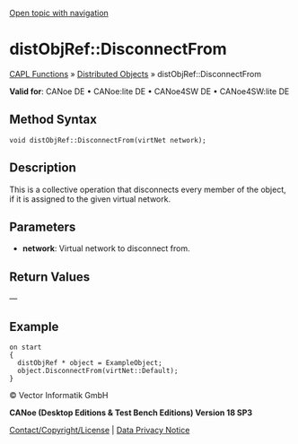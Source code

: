 [Open topic with navigation](../../../../../CANoeDEFamily.htm#Topics/CAPLFunctions/DistributedObjects/Methods/CAPLfunctiondistObjRefDisconnectFrom.md)

# distObjRef::DisconnectFrom

[CAPL Functions](../../CAPLfunctions.md) » [Distributed Objects](../CAPLfunctionsDOOverview.md) » distObjRef::DisconnectFrom

**Valid for**: CANoe DE • CANoe:lite DE • CANoe4SW DE • CANoe4SW:lite DE

## Method Syntax

```plaintext
void distObjRef::DisconnectFrom(virtNet network);
```

## Description

This is a collective operation that disconnects every member of the object, if it is assigned to the given virtual network.

## Parameters

- **network**: Virtual network to disconnect from.

## Return Values

—

## Example

```plaintext
on start
{
  distObjRef * object = ExampleObject;
  object.DisconnectFrom(virtNet::Default);
}
```

© Vector Informatik GmbH

**CANoe (Desktop Editions & Test Bench Editions) Version 18 SP3**

[Contact/Copyright/License](../../../Shared/ContactCopyrightLicense.md) | [Data Privacy Notice](https://www.vector.com/int/en/company/get-info/privacy-policy/)